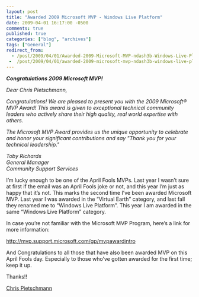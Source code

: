 ```yaml
---
layout: post
title: "Awarded 2009 Microsoft MVP - Windows Live Platform"
date: 2009-04-01 16:17:00 -0500
comments: true
published: true
categories: ["blog", "archives"]
tags: ["General"]
redirect_from: 
  - /post/2009/04/01/Awarded-2009-Microsoft-MVP-ndash3b-Windows-Live-Platform
 -  /post/2009/04/01/awarded-2009-microsoft-mvp-ndash3b-windows-live-platform
---
```

<!-- more -->
<p><em><strong>Congratulations 2009 Microsoft MVP!</strong></em></p>
<p><em>Dear Chris Pietschmann,</em></p>
<p><em>Congratulations! We are pleased to present you with the 2009 Microsoft&reg; MVP Award! This award is given to exceptional technical community leaders who actively share their high quality, real world expertise with others.</em></p>
<p><em>The Microsoft MVP Award provides us the unique opportunity to celebrate and honor your significant contributions and say "Thank you for your technical leadership."</em></p>
<p><em>Toby Richards     <br />General Manager       <br />Community Support Services</em></p>
<p>I&rsquo;m lucky enough to be one of the April Fools MVPs. Last year I wasn&rsquo;t sure at first if the email was an April Fools joke or not, and this year I&rsquo;m just as happy that it&rsquo;s not. This marks the second time I&rsquo;ve been awarded Microsoft MVP. Last year I was awarded in the &ldquo;Virtual Earth&rdquo; category, and last fall they renamed me to &ldquo;Windows Live Platform&rdquo;. This year I am awarded in the same &ldquo;Windows Live Platform&rdquo; category.</p>
<p>In case you&rsquo;re not familiar with the Microsoft MVP Program, here&rsquo;s a link for more information:</p>
<p><a title="http://mvp.support.microsoft.com/gp/mvpawardintro" href="http://mvp.support.microsoft.com/gp/mvpawardintro">http://mvp.support.microsoft.com/gp/mvpawardintro</a></p>
<p>And Congratulations to all those that have also been awarded MVP on this April Fools day. Especially to those who&rsquo;ve gotten awarded for the first time; keep it up.</p>
<p>Thanks!!</p>
<p><a href="https://mvp.support.microsoft.com/profile/Pietschmann" target="_blank">Chris Pietschmann</a></p>
